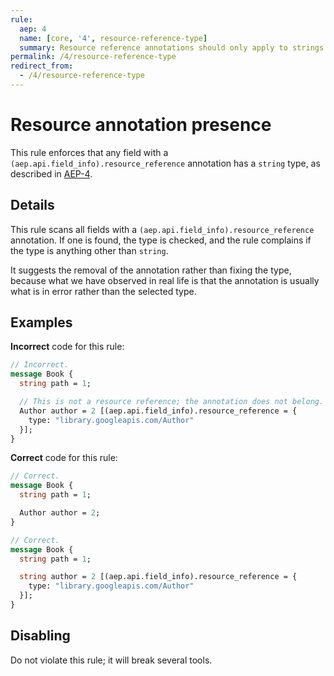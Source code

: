 ```yaml
---
rule:
  aep: 4
  name: [core, '4', resource-reference-type]
  summary: Resource reference annotations should only apply to strings.
permalink: /4/resource-reference-type
redirect_from:
  - /4/resource-reference-type
---
```


# Resource annotation presence

This rule enforces that any field with a `(aep.api.field_info).resource_reference`
annotation has a `string` type, as described in [AEP-4][].

## Details

This rule scans all fields with a `(aep.api.field_info).resource_reference` annotation.
If one is found, the type is checked, and the rule complains if the type is
anything other than `string`.

It suggests the removal of the annotation rather than fixing the type, because
what we have observed in real life is that the annotation is usually what is
in error rather than the selected type.

## Examples

**Incorrect** code for this rule:

```proto
// Incorrect.
message Book {
  string path = 1;

  // This is not a resource reference; the annotation does not belong.
  Author author = 2 [(aep.api.field_info).resource_reference = {
    type: "library.googleapis.com/Author"
  }];
}
```

**Correct** code for this rule:

```proto
// Correct.
message Book {
  string path = 1;

  Author author = 2;
}
```

```proto
// Correct.
message Book {
  string path = 1;

  string author = 2 [(aep.api.field_info).resource_reference = {
    type: "library.googleapis.com/Author"
  }];
}
```

## Disabling

Do not violate this rule; it will break several tools.

[aep-4]: https://aep.dev/4

